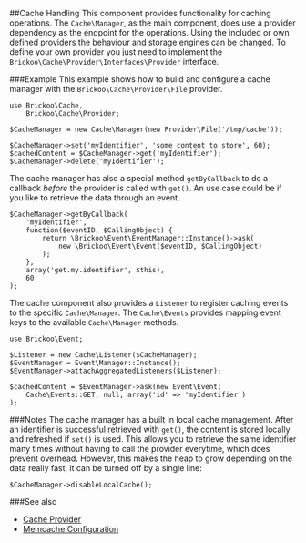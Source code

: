 ##Cache Handling
This component provides functionality for caching operations. The `Cache\Manager`, as the main component, does use a provider dependency as the endpoint for the operations.
Using the included or own defined providers the behaviour and storage engines can be changed.
To define your own provider you just need to implement the `Brickoo\Cache\Provider\Interfaces\Provider` interface.


###Example
This example shows how to build and configure a cache manager with the `Brickoo\Cache\Provider\File` provider.

    use Brickoo\Cache,
        Brickoo\Cache\Provider;

    $CacheManager = new Cache\Manager(new Provider\File('/tmp/cache'));

    $CacheManager->set('myIdentifier', 'some content to store', 60);
    $cachedContent = $CacheManager->get('myIdentifier');
    $CacheManager->delete('myIdentifier');

The cache manager has also a special method `getByCallback` to do a callback *before* the provider is called with `get()`. An use case could be if you like to retrieve the data through an event.

    $CacheManager->getByCallback(
        'myIdentifier',
        function($eventID, $CallingObject) {
            return \Brickoo\Event\EventManager::Instance()->ask(
                new \Brickoo\Event\Event($eventID, $CallingObject)
            );
        },
        array('get.my.identifier', $this),
        60
    );

The cache component also provides a `Listener` to register caching events to the specific `Cache\Manager`. 
The `Cache\Events` provides mapping event keys to the available `Cache\Manager` methods.

    use Brickoo\Event;

    $Listener = new Cache\Listener($CacheManager);
    $EventManager = Event\Manager::Instance();
    $EventManager->attachAggregatedListeners($Listener);

    $cachedContent = $EventManager->ask(new Event\Event(
        Cache\Events::GET, null, array('id' => 'myIdentifier')
    );


###Notes
The cache manager has a built in local cache management. After an identifier is successful retrieved with `get()`, the content is stored locally and refreshed if `set()` is used. This allows you to retrieve the same identifier many times
without having to call the provider everytime, which does prevent overhead.
However, this makes the heap to grow depending on the data really fast, it can be turned off by a single line:

    $CacheManager->disableLocalCache();


###See also
- [Cache Provider](https://github.com/brickoo/brickoo/tree/master/src/Brickoo/Cache/Provider)
- [Memcache Configuration](https://github.com/brickoo/brickoo/tree/master/src/Brickoo/Cache/Config)